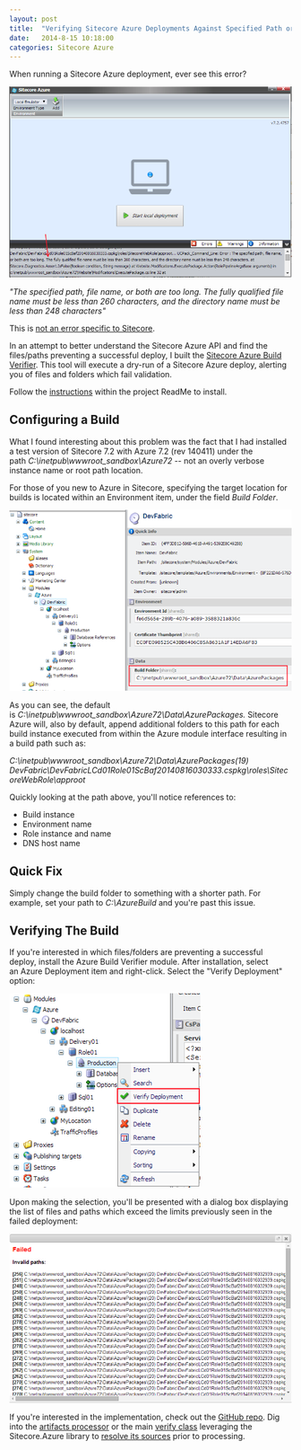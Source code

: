 ```yaml
---
layout: post
title:  "Verifying Sitecore Azure Deployments Against Specified Path or File Name Too Long Error"
date:   2014-8-15 10:18:00
categories: Sitecore Azure
---
```


When running a Sitecore Azure deployment, ever see this error?

![azure build error](/assets/images/azure-build-error.png)

<em>"The specified path, file name, or both are too long. The fully qualified file name must be less than 260 characters, and the directory name must be less than 248 characters"</em>

This is [not an error specific to Sitecore](https://www.google.com/search?q=%22The+specified+path%2C+file+name%2C+or+both+are+too+long.+The+fully+qualified+file+name+must+be+less+than+260+characters%2C+and+the+directory+name+must+be+less+than+248+characters%22&amp;oq=%22The+specified+path%2C+file+name%2C+or+both+are+too+long.+The+fully+qualified+file+name+must+be+less+than+260+characters%2C+and+the+directory+name+must+be+less+than+248+characters%22&amp;aqs=chrome..69i57.752j0j1&amp;sourceid=chrome&amp;es_sm=93&amp;ie=UTF-8).

In an attempt to better understand the Sitecore Azure API and find the files/paths preventing a successful deploy, I built the [Sitecore Azure Build Verifier](https://github.com/PetersonDave/AzureBuildVerifier). This tool will execute a dry-run of a Sitecore Azure deploy, alerting you of files and folders which fail validation.

Follow the [instructions](https://github.com/PetersonDave/AzureBuildVerifier#installation) within the project ReadMe to install.

## Configuring a Build

What I found interesting about this problem was the fact that I had installed a test version of Sitecore 7.2 with Azure 7.2 (rev 140411) under the path <em>C:\inetpub\wwwroot_sandbox\Azure72 </em>-- not an overly verbose instance name or root path location.

For those of you new to Azure in Sitecore, specifying the target location for builds is located within an Environment item, under the field <em>Build Folder</em>.

![environment item](/assets/images/environment-item.png) 

As you can see, the default is <em>C:\inetpub\wwwroot_sandbox\Azure72\Data\AzurePackages.</em> Sitecore Azure will, also by default, append additional folders to this path for each build instance executed from within the Azure module interface resulting in a build path such as:

<em>C:\inetpub\wwwroot_sandbox\Azure72\Data\AzurePackages\(19) DevFabric\DevFabricLCd01Role01ScBaf20140816030333.cspkg\roles\SitecoreWebRole\approot</em>

Quickly looking at the path above, you'll notice references to:

* Build instance
* Environment name
* Role instance and name
* DNS host name

## Quick Fix

Simply change the build folder to something with a shorter path. For example, set your path to <em>C:\AzureBuild</em> and you're past this issue.

## Verifying The Build

If you're interested in which files/folders are preventing a successful deploy, install the Azure Build Verifier module. After installation, select an Azure Deployment item and right-click. Select the "Verify Deployment" option:

![context menu](/assets/images/context-menu.png)

Upon making the selection, you'll be presented with a dialog box displaying the list of files and paths which exceed the limits previously seen in the failed deployment:

![dialog](/assets/images/dialog.png)

If you're interested in the implementation, check out the [GitHub repo](https://github.com/PetersonDave/AzureBuildVerifier). Dig into the [artifacts processor](https://github.com/PetersonDave/AzureBuildVerifier/blob/master/Source/AzureBuildVerifier/Processors/Sharknado/ArtifactsPipelineProcessor.cs) or the main [verify class](https://github.com/PetersonDave/AzureBuildVerifier/blob/master/Source/AzureBuildVerifier/Verifier.cs) leveraging the Sitecore.Azure library to [resolve its sources](https://github.com/PetersonDave/AzureBuildVerifier/blob/master/Source/AzureBuildVerifier/App_Config/Include/AzureBuildVerifier.Pipeline.config) prior to processing.